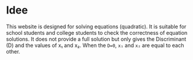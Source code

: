 # Idee 
This website is designed for solving equations (quadratic). It is suitable for school students and college students to check the correctness of equation solutions. It does not provide a full solution but only gives the Discriminant (D) and the values of x₁ and x₂. When the `D=0`, `x₁` and `x₂` are equal to each other.

